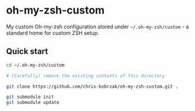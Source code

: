 # oh-my-zsh-custom

My custom Oh-my-zsh configuration stored under `~/.oh-my-zsh/custom` - a standard home for custom ZSH setup.

## Quick start

```bash
cd ~/.oh-my-zsh/custom

# (Carefully) remove the existing contents of this directory

git clone https://github.com/chris-kobrzak/oh-my-zsh-custom.git .

git submodule init
git submodule update
```
